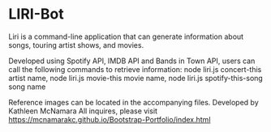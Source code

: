 # LIRI-Bot

Liri is a command-line application that can generate information about songs, touring artist shows, and movies. 

Developed using Spotify API, IMDB API and Bands in Town API, users can call the following commands to retrieve information:
            node liri.js concert-this artist name,
            node liri.js movie-this movie name,
            node liri.js spotify-this-song song name

Reference images can be located in the accompanying files.
Developed by Kathleen McNamara
All inquires, please visit https://mcnamarakc.github.io/Bootstrap-Portfolio/index.html

